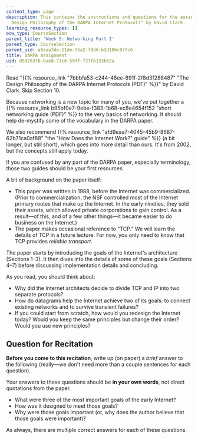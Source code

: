 ```yaml
---
content_type: page
description: This contains the instructions and questions for the assignment on "The
  Design Philosophy of the DARPA Internet Protocols" by David Clark.
learning_resource_types: []
ocw_type: CourseSection
parent_title: 'Week 5: Networking Part I'
parent_type: CourseSection
parent_uid: a8eaa3de-11de-35a2-f8d6-b2d186c97fc6
title: DARPA Assignment
uid: d592637b-bae8-71c6-59ff-f27fb133b62a
---
```


Read "{{% resource_link "7bbbfa53-c244-48ee-891f-2f8d3f288487" "The Design Philosophy of the DARPA Internet Protocols (PDF)" %}}" by David Clark. Skip Section 10.

Because networking is a new topic for many of you, we've put together a {{% resource_link b95bf0e7-9ebe-f383-1b68-ec8e4654f152 "short networking guide (PDF)" %}} to the very basics of networking. It should help de-mystify some of the vocabulary in the DARPA paper.

We also recommend {{% resource_link "afd9eaa7-4045-45b9-8687-62b71ca0af88" "the \"How Does the Internet Work?\" guide" %}} (a bit longer, but still short), which goes into more detail than ours. It's from 2002, but the concepts still apply today.

If you are confused by any part of the DARPA paper, especially terminology, those two guides should be your first resources.

A bit of background on the paper itself:

*   This paper was written in 1988, before the Internet was commercialized. (Prior to commercialization, the NSF controlled most of the Internet primary routes that make up the Internet. In the early nineties, they sold their assets, which allowed private corporations to gain control. As a result—of this, and of a few other things—it became easier to do business on the Internet.)
*   The paper makes occasional reference to "TCP." We will learn the details of TCP in a future lecture. For now, you only need to know that TCP provides _reliable transport_.

The paper starts by introducing the goals of the Internet's architecture (Sections 1–3). It then dives into the details of some of these goals (Sections 4–7) before discussing implementation details and concluding.

As you read, you should think about:

*   Why did the Internet architects decide to divide TCP and IP into two separate protocols?
*   How do datagrams help the Internet achieve two of its goals: to connect existing networks and to survive transient failures?
*   If you could start from scratch, how would you redesign the Internet today? Would you keep the same principles but change their order? Would you use new principles?

Question for Recitation
-----------------------

**Before you come to this recitation**, write up (on paper) a _brief_ answer to the following (really—we don't need more than a couple sentences for each question). 

Your answers to these questions should be **in your own words**, not direct quotations from the paper.

*   What were three of the most important goals of the early Internet?
*   How was it designed to meet those goals?
*   Why were those goals important (or, why does the author believe that those goals were important)?

As always, there are multiple correct answers for each of these questions.